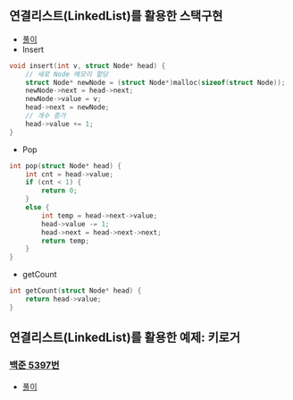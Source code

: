 ## 연결리스트(LinkedList)를 활용한 스택구현
- [풀이](https://github.com/donusKim/Algorithm/blob/master/Algorithm/LinkedList/Stack(by%20LinkedList).cpp)
- Insert
```cpp
void insert(int v, struct Node* head) {
	// 새로 Node 메모리 할당
	struct Node* newNode = (struct Node*)malloc(sizeof(struct Node));
	newNode->next = head->next;
	newNode->value = v;
	head->next = newNode;
	// 개수 증가
	head->value += 1;
}
```

- Pop
```cpp
int pop(struct Node* head) {
	int cnt = head->value;
	if (cnt < 1) {
		return 0;
	}
	else {
		int temp = head->next->value;
		head->value -= 1;
		head->next = head->next->next;
		return temp;
	}
}
```

- getCount
```cpp
int getCount(struct Node* head) {
	return head->value;
}
```

## 연결리스트(LinkedList)를 활용한 예제: 키로거
### [백준 5397번](https://www.acmicpc.net/problem/5397)
- [풀이](https://github.com/donusKim/Algorithm/blob/master/Algorithm/LinkedList/Stack(by%20LinkedList).cpp)
